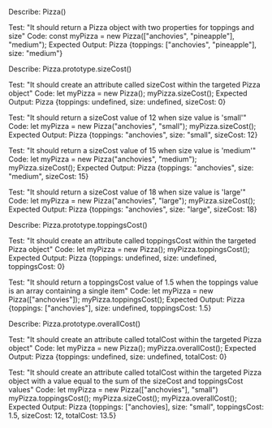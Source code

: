 Describe: Pizza()

Test: "It should return a Pizza object with two properties for toppings and size"
Code: const myPizza = new Pizza(["anchovies", "pineapple"], "medium");
Expected Output: Pizza {toppings: ["anchovies", "pineapple"], size: "medium"}



Describe: Pizza.prototype.sizeCost()

Test: "It should create an attribute called sizeCost within the targeted Pizza object"
Code: 
let myPizza = new Pizza();
myPizza.sizeCost();
Expected Output: Pizza {toppings: undefined, size: undefined, sizeCost: 0}

Test: "It should return a sizeCost value of 12 when size value is 'small'"
Code:
let myPizza = new Pizza("anchovies", "small");
myPizza.sizeCost();
Expected Output: Pizza {toppings: "anchovies", size: "small", sizeCost: 12}

Test: "It should return a sizeCost value of 15 when size value is 'medium'"
Code:
let myPizza = new Pizza("anchovies", "medium");
myPizza.sizeCost();
Expected Output: Pizza {toppings: "anchovies", size: "medium", sizeCost: 15}

Test: "It should return a sizeCost value of 18 when size value is 'large'"
Code:
let myPizza = new Pizza("anchovies", "large");
myPizza.sizeCost();
Expected Output: Pizza {toppings: "anchovies", size: "large", sizeCost: 18}



Describe: Pizza.prototype.toppingsCost()

Test: "It should create an attribute called toppingsCost within the targeted Pizza object"
Code:
let myPizza = new Pizza();
myPizza.toppingsCost();
Expected Output: Pizza {toppings: undefined, size: undefined, toppingsCost: 0}

Test: "It should return a toppingsCost value of 1.5 when the toppings value is an array containing a single item"
Code:
let myPizza = new Pizza(["anchovies"]);
myPizza.toppingsCost();
Expected Output: Pizza {toppings: ["anchovies"], size: undefined, toppingsCost: 1.5}



Describe: Pizza.prototype.overallCost()

Test: "It should create an attribute called totalCost within the targeted Pizza object"
Code:
let  myPizza = new Pizza();
myPizza.overallCost();
Expected Output: Pizza {toppings: undefined, size: undefined, totalCost: 0}

Test: "It should create an attribute called totalCost within the targeted Pizza object with a value equal to the sum of the sizeCost and toppingsCost values"
Code:
let myPizza = new Pizza(["anchovies"], "small")
myPizza.toppingsCost();
myPizza.sizeCost();
myPizza.overallCost();
Expected Output: Pizza {toppings: ["anchovies], size: "small", toppingsCost: 1.5, sizeCost: 12, totalCost: 13.5}